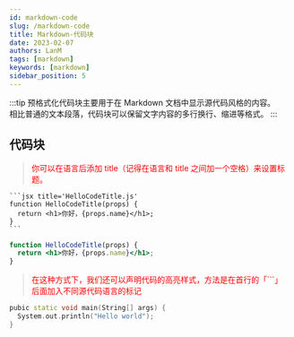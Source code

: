 ```yaml
---
id: markdown-code
slug: /markdown-code
title: Markdown-代码块
date: 2023-02-07
authors: LanM
tags: [markdown]
keywords: [markdown]
sidebar_position: 5
---
```


:::tip
预格式化代码块主要用于在 Markdown 文档中显示源代码风格的内容。<br/>
相比普通的文本段落，代码块可以保留文字内容的多行换行、缩进等格式。
:::

## 代码块

> <font color='red'>你可以在语言后添加 title（记得在语言和 title 之间加一个空格）来设置标题。</font>

````
```jsx title='HelloCodeTitle.js'
function HelloCodeTitle(props) {
  return <h1>你好，{props.name}</h1>;
}
```
````

```jsx title='HelloCodeTitle.js'
function HelloCodeTitle(props) {
  return <h1>你好，{props.name}</h1>;
}
```

> <font color='red'>在这种方式下，我们还可以声明代码的高亮样式，方法是在首行的「```」 后面加入不同源代码语言的标记</font>

```c++
pubic static void main(String[] args) {
  System.out.println("Hello world");
}
```
